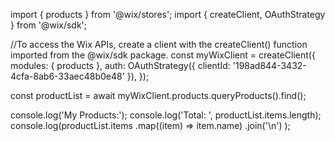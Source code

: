 import { products } from '@wix/stores';
import { createClient, OAuthStrategy } from '@wix/sdk';

//To access the Wix APIs, create a client with the createClient() function imported from the @wix/sdk package.
const myWixClient = createClient({
modules: { products },
auth: OAuthStrategy({ clientId: '198ad844-3432-4cfa-8ab6-33aec48b0e48' }),
});

const productList = await myWixClient.products.queryProducts().find();

console.log('My Products:');
console.log('Total: ', productList.items.length);
console.log(productList.items
.map((item) => item.name)
.join('\n')
);
